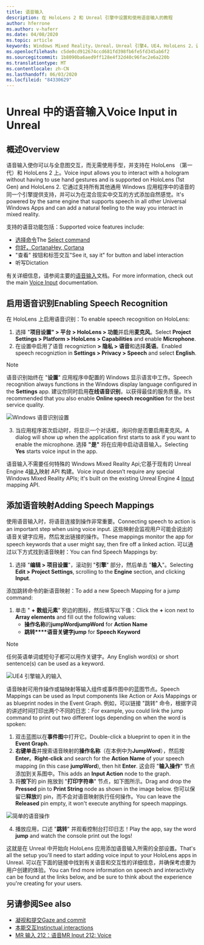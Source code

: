 ```yaml
---
title: 语音输入
description: 在 HoloLens 2 和 Unreal 引擎中设置和使用语音输入的教程
author: hferrone
ms.author: v-haferr
ms.date: 04/08/2020
ms.topic: article
keywords: Windows Mixed Reality，Unreal，Unreal 引擎4，UE4，HoloLens 2，语音，语音输入，语音识别，混合现实，开发，功能，文档，指南，全息影像，游戏开发
ms.openlocfilehash: c5de0cd912674ccd681fd398fb6fe5fd345ab6f2
ms.sourcegitcommit: 1b8090ba6aed9ff128e4f32d40c96fac2e6a220b
ms.translationtype: MT
ms.contentlocale: zh-CN
ms.lasthandoff: 06/03/2020
ms.locfileid: "84330629"
---
```

# <a name="voice-input-in-unreal"></a><span data-ttu-id="48173-104">Unreal 中的语音输入</span><span class="sxs-lookup"><span data-stu-id="48173-104">Voice Input in Unreal</span></span>

## <a name="overview"></a><span data-ttu-id="48173-105">概述</span><span class="sxs-lookup"><span data-stu-id="48173-105">Overview</span></span>
<span data-ttu-id="48173-106">语音输入使你可以与全息图交互，而无需使用手型，并支持在 HoloLens （第一代）和 HoloLens 2 上。</span><span class="sxs-lookup"><span data-stu-id="48173-106">Voice input allows you to interact with a hologram without having to use hand gestures and is supported on HoloLens (1st Gen) and HoloLens 2.</span></span> <span data-ttu-id="48173-107">它通过支持所有其他通用 Windows 应用程序中的语音的同一个引擎提供支持，并可以为在混合现实中交互的方式添加自然感觉。</span><span class="sxs-lookup"><span data-stu-id="48173-107">It's powered by the same engine that supports speech in all other Universal Windows Apps and can add a natural feeling to the way you interact in mixed reality.</span></span> 

<span data-ttu-id="48173-108">支持的语音功能包括：</span><span class="sxs-lookup"><span data-stu-id="48173-108">Supported voice features include:</span></span>
- <span data-ttu-id="48173-109">[选择命令](https://docs.microsoft.com/windows/mixed-reality/voice-input#the-select-command)</span><span class="sxs-lookup"><span data-stu-id="48173-109">The [Select command](https://docs.microsoft.com/windows/mixed-reality/voice-input#the-select-command)</span></span>
- [<span data-ttu-id="48173-110">你好，Cortana</span><span class="sxs-lookup"><span data-stu-id="48173-110">Hey, Cortana</span></span>](https://docs.microsoft.com/windows/mixed-reality/voice-input#hey-cortana)
- <span data-ttu-id="48173-111">"查看" 按钮和标签交互</span><span class="sxs-lookup"><span data-stu-id="48173-111">"See it, say it" for button and label interaction</span></span>
- <span data-ttu-id="48173-112">听写</span><span class="sxs-lookup"><span data-stu-id="48173-112">Dictation</span></span>

<span data-ttu-id="48173-113">有关详细信息，请参阅主要的[语音输入](voice-input.md)文档。</span><span class="sxs-lookup"><span data-stu-id="48173-113">For more information, check out the main [Voice Input](voice-input.md) documentation.</span></span>

## <a name="enabling-speech-recognition"></a><span data-ttu-id="48173-114">启用语音识别</span><span class="sxs-lookup"><span data-stu-id="48173-114">Enabling Speech Recognition</span></span>

<span data-ttu-id="48173-115">在 HoloLens 上启用语音识别：</span><span class="sxs-lookup"><span data-stu-id="48173-115">To enable speech recognition on HoloLens:</span></span>
1. <span data-ttu-id="48173-116">选择 "**项目设置" > 平台 > HoloLens > 功能**并启用**麦克风**。</span><span class="sxs-lookup"><span data-stu-id="48173-116">Select **Project Settings > Platform > HoloLens > Capabilities** and enable **Microphone**.</span></span> 
2. <span data-ttu-id="48173-117">在设置中启用了语音 recogniztion **> 隐私 > 语音**和选择**英语**。</span><span class="sxs-lookup"><span data-stu-id="48173-117">Enabled speech recogniztion in **Settings > Privacy > Speech** and select **English**.</span></span>

> [!NOTE]
> <span data-ttu-id="48173-118">语音识别始终在 "**设置**" 应用程序中配置的 Windows 显示语言中工作。</span><span class="sxs-lookup"><span data-stu-id="48173-118">Speech recognition always functions in the Windows display language configured in the **Settings** app.</span></span> <span data-ttu-id="48173-119">建议你同时启用**在线语音识别**，以获得最佳的服务质量。</span><span class="sxs-lookup"><span data-stu-id="48173-119">It’s recommended that you also enable **Online speech recognition** for the best service quality.</span></span>

![Windows 语音识别设置](images/unreal/speech-recognition-settings.png)

3. <span data-ttu-id="48173-121">当应用程序首次启动时，将显示一个对话框，询问你是否要启用麦克风。</span><span class="sxs-lookup"><span data-stu-id="48173-121">A dialog will show up when the application first starts to ask if you want to enable the microphone.</span></span> <span data-ttu-id="48173-122">选择 **"是"** 将在应用中启动语音输入。</span><span class="sxs-lookup"><span data-stu-id="48173-122">Selecting **Yes** starts voice input in the app.</span></span>

<span data-ttu-id="48173-123">语音输入不需要任何特殊的 Windows Mixed Reality Api;它基于现有的 Unreal Engine 4[输入](https://docs.unrealengine.com/Gameplay/Input/index.html)映射 API 构建。</span><span class="sxs-lookup"><span data-stu-id="48173-123">Voice input doesn’t require any special Windows Mixed Reality APIs; it's built on the existing Unreal Engine 4 [Input](https://docs.unrealengine.com/Gameplay/Input/index.html) mapping API.</span></span> 

## <a name="adding-speech-mappings"></a><span data-ttu-id="48173-124">添加语音映射</span><span class="sxs-lookup"><span data-stu-id="48173-124">Adding Speech Mappings</span></span>
<span data-ttu-id="48173-125">使用语音输入时，将语音连接到操作非常重要。</span><span class="sxs-lookup"><span data-stu-id="48173-125">Connecting speech to action is an important step when using voice input.</span></span> <span data-ttu-id="48173-126">这些映射会监视用户可能会说出的语音关键字应用，然后发出链接的操作。</span><span class="sxs-lookup"><span data-stu-id="48173-126">These mappings monitor the app for speech keywords that a user might say, then fire off a linked action.</span></span> <span data-ttu-id="48173-127">可以通过以下方式找到语音映射：</span><span class="sxs-lookup"><span data-stu-id="48173-127">You can find Speech Mappings by:</span></span>
1. <span data-ttu-id="48173-128">选择 "**编辑 > 项目设置**"，滚动到 "**引擎**" 部分，然后单击 "**输入**"。</span><span class="sxs-lookup"><span data-stu-id="48173-128">Selecting **Edit > Project Settings**, scrolling to the **Engine** section, and clicking **Input**.</span></span>

<span data-ttu-id="48173-129">添加跳转命令的新语音映射：</span><span class="sxs-lookup"><span data-stu-id="48173-129">To add a new Speech Mapping for a jump command:</span></span>
1. <span data-ttu-id="48173-130">单击 " **+** **数组元素**" 旁边的图标，然后填写以下值：</span><span class="sxs-lookup"><span data-stu-id="48173-130">Click the **+** icon next to **Array elements** and fill out the following values:</span></span>
    * <span data-ttu-id="48173-131">**操作名称**的**jumpWord**</span><span class="sxs-lookup"><span data-stu-id="48173-131">**jumpWord** for **Action Name**</span></span>
    * <span data-ttu-id="48173-132">**跳转\*\*\*\*语音关键字**</span><span class="sxs-lookup"><span data-stu-id="48173-132">**jump** for **Speech Keyword**</span></span>

> [!NOTE]
> <span data-ttu-id="48173-133">任何英语单词或短句子都可以用作关键字。</span><span class="sxs-lookup"><span data-stu-id="48173-133">Any English word(s) or short sentence(s) can be used as a keyword.</span></span> 

![UE4 引擎输入的输入](images/unreal/engine-input.png)

<span data-ttu-id="48173-135">语音映射可用作操作或轴映射等输入组件或事件图中的蓝图节点。</span><span class="sxs-lookup"><span data-stu-id="48173-135">Speech Mappings can be used as Input components like Action or Axis Mappings or as blueprint nodes in the Event Graph.</span></span> <span data-ttu-id="48173-136">例如，可以链接 "跳转" 命令，根据字词的讲述时间打印出两个不同的日志：</span><span class="sxs-lookup"><span data-stu-id="48173-136">For example, you could link the jump command to print out two different logs depending on when the word is spoken:</span></span>

1. <span data-ttu-id="48173-137">双击蓝图以在**事件图**中打开它。</span><span class="sxs-lookup"><span data-stu-id="48173-137">Double-click a blueprint to open it in the **Event Graph**.</span></span>
2. <span data-ttu-id="48173-138">**右键单击**并搜索语音映射的**操作名称**（在本例中为**JumpWord**），然后按**Enter**。</span><span class="sxs-lookup"><span data-stu-id="48173-138">**Right-click** and search for the **Action Name** of your speech mapping (in this case **jumpWord**), then hit **Enter**.</span></span> <span data-ttu-id="48173-139">这会将 "**输入操作**" 节点添加到关系图中。</span><span class="sxs-lookup"><span data-stu-id="48173-139">This adds an **Input Action** node to the graph.</span></span>
3. <span data-ttu-id="48173-140">将**按下**的 pin 拖放到 "**打印字符串**" 节点，如下图所示。</span><span class="sxs-lookup"><span data-stu-id="48173-140">Drag and drop the **Pressed** pin to **Print String** node as shown in the image below.</span></span> <span data-ttu-id="48173-141">你可以保留已**释放**的 pin，而不会对语音映射执行任何操作。</span><span class="sxs-lookup"><span data-stu-id="48173-141">You can leave the **Released** pin empty, it won't execute anything for speech mappings.</span></span>
 
![简单的语音操作](images/unreal/voice-input-img-03.png)

4. <span data-ttu-id="48173-143">播放应用，口述 "**跳转**" 并观看控制台打印日志！</span><span class="sxs-lookup"><span data-stu-id="48173-143">Play the app, say the word **jump** and watch the console print out the logs!</span></span>

<span data-ttu-id="48173-144">这就是在 Unreal 中开始向 HoloLens 应用添加语音输入所需的全部设置。</span><span class="sxs-lookup"><span data-stu-id="48173-144">That's all the setup you'll need to start adding voice input to your HoloLens apps in Unreal.</span></span> <span data-ttu-id="48173-145">可以在下面的链接中找到有关语音和交互性的详细信息，并确保考虑要为用户创建的体验。</span><span class="sxs-lookup"><span data-stu-id="48173-145">You can find more information on speech and interactivity can be found at the links below, and be sure to think about the experience you're creating for your users.</span></span>

## <a name="see-also"></a><span data-ttu-id="48173-146">另请参阅</span><span class="sxs-lookup"><span data-stu-id="48173-146">See also</span></span>
* [<span data-ttu-id="48173-147">凝视和提交</span><span class="sxs-lookup"><span data-stu-id="48173-147">Gaze and commit</span></span>](gaze-and-commit.md)
* [<span data-ttu-id="48173-148">本能交互</span><span class="sxs-lookup"><span data-stu-id="48173-148">Instinctual interactions</span></span>](interaction-fundamentals.md)
* [<span data-ttu-id="48173-149">MR 输入 212：语音</span><span class="sxs-lookup"><span data-stu-id="48173-149">MR Input 212: Voice</span></span>](holograms-212.md)

